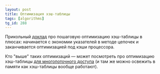 ```yaml
---
layout: post
title: Оптимизация хэш-таблицы
tags: [algorithms]
tg_id: 288
---
```

Прикольный [доклад](https://www.youtube.com/watch?v=ncHmEUmJZf4) про пошаговую оптимизацию хэш-таблицы в плюсах: начинается с экономии указателей в методе цепочек и заканчивается оптимизацией под кэши процессора.

Кто "выше" таких оптимизаций — может посмотреть про оптимизацию хэш-таблицы [для многопоточного доступа](https://2018.jbreak.ru/talks/p8nmritp8gocayqok68cs/) (и там же можно освежить в памяти как хэш-таблицы вообще работают).

